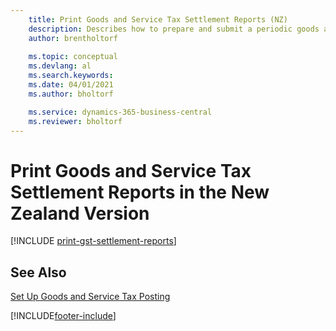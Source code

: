 ```yaml
---
    title: Print Goods and Service Tax Settlement Reports (NZ)
    description: Describes how to prepare and submit a periodic goods and services tax (GST) settlement in the New Zealand version of Business Central.
    author: brentholtorf
    
    ms.topic: conceptual
    ms.devlang: al
    ms.search.keywords:
    ms.date: 04/01/2021
    ms.author: bholtorf

    ms.service: dynamics-365-business-central
    ms.reviewer: bholtorf
---
```

# Print Goods and Service Tax Settlement Reports in the New Zealand Version

[!INCLUDE [print-gst-settlement-reports](../includes/AUNZ/print-gst-settlement-reports.md)]

## See Also

[Set Up Goods and Service Tax Posting](how-to-set-up-goods-and-service-tax-posting.md)  


[!INCLUDE[footer-include](../../includes/footer-banner.md)]